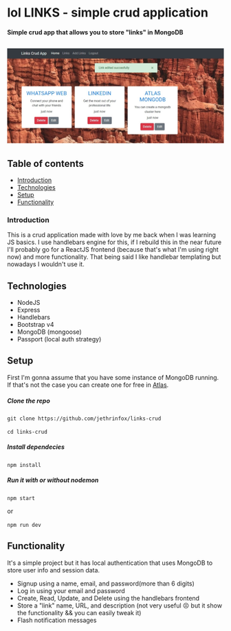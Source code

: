 # lol LINKS - simple crud application

#### Simple crud app that allows you to store "links" in MongoDB

## ![project main image](https://raw.githubusercontent.com/jethrinfox/links-crud/master/links-crud.jpg)

## Table of contents

-   [Introduction](#Introduction)
-   [Technologies](#Technologies)
-   [Setup](#Setup)
-   [Functionality](#Functionality)

### Introduction

This is a crud application made with love by me back when I was learning JS basics. I use handlebars engine for this, if I rebuild this in the near future I'll probably go for a ReactJS frontend (because that's what I'm using right now) and more functionality.
That being said I like handlebar templating but nowadays I wouldn't use it.

## Technologies

-   NodeJS
-   Express
-   Handlebars
-   Bootstrap v4
-   MongoDB (mongoose)
-   Passport (local auth strategy)

## Setup

First I'm gonna assume that you have some instance of MongoDB running.
If that's not the case you can create one for free in [Atlas](https://www.mongodb.com/cloud/atlas).

##### Clone the repo

`git clone https://github.com/jethrinfox/links-crud`

`cd links-crud`

##### Install dependecies

`npm install`

##### Run it with or without nodemon

`npm start`

or

`npm run dev`

## Functionality

It's a simple project but it has local authentication that uses MongoDB to store user info and session data.

-   Signup using a name, email, and password(more than 6 digits)
-   Log in using your email and password
-   Create, Read, Update, and Delete using the handlebars frontend
-   Store a "link" name, URL, and description (not very useful :persevere: but it show the functionality && you can easily tweak it)
-   Flash notification messages
